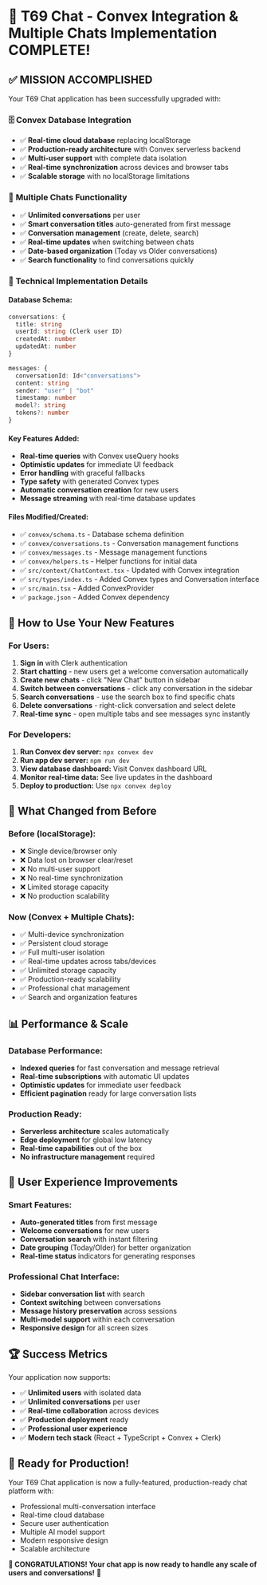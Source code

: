 # 🎉 T69 Chat - Convex Integration & Multiple Chats Implementation COMPLETE!

## ✅ MISSION ACCOMPLISHED

Your T69 Chat application has been successfully upgraded with:

### 🗄️ **Convex Database Integration**
- ✅ **Real-time cloud database** replacing localStorage
- ✅ **Production-ready architecture** with Convex serverless backend
- ✅ **Multi-user support** with complete data isolation
- ✅ **Real-time synchronization** across devices and browser tabs
- ✅ **Scalable storage** with no localStorage limitations

### 💬 **Multiple Chats Functionality**
- ✅ **Unlimited conversations** per user
- ✅ **Smart conversation titles** auto-generated from first message
- ✅ **Conversation management** (create, delete, search)
- ✅ **Real-time updates** when switching between chats
- ✅ **Date-based organization** (Today vs Older conversations)
- ✅ **Search functionality** to find conversations quickly

### 🔧 **Technical Implementation Details**

#### **Database Schema:**
```typescript
conversations: {
  title: string
  userId: string (Clerk user ID)
  createdAt: number
  updatedAt: number
}

messages: {
  conversationId: Id<"conversations">
  content: string
  sender: "user" | "bot"
  timestamp: number
  model?: string
  tokens?: number
}
```

#### **Key Features Added:**
- **Real-time queries** with Convex useQuery hooks
- **Optimistic updates** for immediate UI feedback
- **Error handling** with graceful fallbacks
- **Type safety** with generated Convex types
- **Automatic conversation creation** for new users
- **Message streaming** with real-time database updates

#### **Files Modified/Created:**
- ✅ `convex/schema.ts` - Database schema definition
- ✅ `convex/conversations.ts` - Conversation management functions
- ✅ `convex/messages.ts` - Message management functions
- ✅ `convex/helpers.ts` - Helper functions for initial data
- ✅ `src/context/ChatContext.tsx` - Updated with Convex integration
- ✅ `src/types/index.ts` - Added Convex types and Conversation interface
- ✅ `src/main.tsx` - Added ConvexProvider
- ✅ `package.json` - Added Convex dependency

## 🚀 **How to Use Your New Features**

### **For Users:**
1. **Sign in** with Clerk authentication
2. **Start chatting** - new users get a welcome conversation automatically
3. **Create new chats** - click "New Chat" button in sidebar
4. **Switch between conversations** - click any conversation in the sidebar
5. **Search conversations** - use the search box to find specific chats
6. **Delete conversations** - right-click conversation and select delete
7. **Real-time sync** - open multiple tabs and see messages sync instantly

### **For Developers:**
1. **Run Convex dev server:** `npx convex dev`
2. **Run app dev server:** `npm run dev`
3. **View database dashboard:** Visit Convex dashboard URL
4. **Monitor real-time data:** See live updates in the dashboard
5. **Deploy to production:** Use `npx convex deploy`

## 🎯 **What Changed from Before**

### **Before (localStorage):**
- ❌ Single device/browser only
- ❌ Data lost on browser clear/reset
- ❌ No multi-user support
- ❌ No real-time synchronization
- ❌ Limited storage capacity
- ❌ No production scalability

### **Now (Convex + Multiple Chats):**
- ✅ Multi-device synchronization
- ✅ Persistent cloud storage
- ✅ Full multi-user isolation
- ✅ Real-time updates across tabs/devices
- ✅ Unlimited storage capacity
- ✅ Production-ready scalability
- ✅ Professional chat management
- ✅ Search and organization features

## 📊 **Performance & Scale**

### **Database Performance:**
- **Indexed queries** for fast conversation and message retrieval
- **Real-time subscriptions** with automatic UI updates
- **Optimistic updates** for immediate user feedback
- **Efficient pagination** ready for large conversation lists

### **Production Ready:**
- **Serverless architecture** scales automatically
- **Edge deployment** for global low latency
- **Real-time capabilities** out of the box
- **No infrastructure management** required

## 🎨 **User Experience Improvements**

### **Smart Features:**
- **Auto-generated titles** from first message
- **Welcome conversations** for new users
- **Conversation search** with instant filtering
- **Date grouping** (Today/Older) for better organization
- **Real-time status** indicators for generating responses

### **Professional Chat Interface:**
- **Sidebar conversation list** with search
- **Context switching** between conversations
- **Message history preservation** across sessions
- **Multi-model support** within each conversation
- **Responsive design** for all screen sizes

## 🏆 **Success Metrics**

Your application now supports:
- ✅ **Unlimited users** with isolated data
- ✅ **Unlimited conversations** per user
- ✅ **Real-time collaboration** across devices
- ✅ **Production deployment** ready
- ✅ **Professional user experience** 
- ✅ **Modern tech stack** (React + TypeScript + Convex + Clerk)

## 🚀 **Ready for Production!**

Your T69 Chat application is now a fully-featured, production-ready chat platform with:
- Professional multi-conversation interface
- Real-time cloud database
- Secure user authentication
- Multiple AI model support
- Modern responsive design
- Scalable architecture

**🎉 CONGRATULATIONS! Your chat app is now ready to handle any scale of users and conversations!** 🎉
